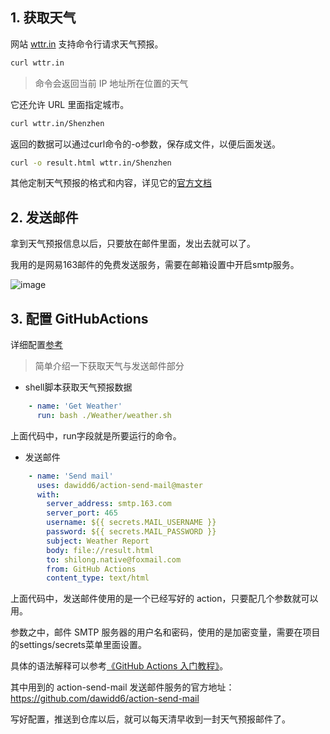 ## 1. 获取天气

网站 [wttr.in](https://wttr.in/) 支持命令行请求天气预报。

``` bash
curl wttr.in
```
> 命令会返回当前 IP 地址所在位置的天气

它还允许 URL 里面指定城市。

``` bash
curl wttr.in/Shenzhen
```

返回的数据可以通过curl命令的-o参数，保存成文件，以便后面发送。

``` bash
curl -o result.html wttr.in/Shenzhen
```

其他定制天气预报的格式和内容，详见它的[官方文档](https://github.com/chubin/wttr.in)

## 2. 发送邮件

拿到天气预报信息以后，只要放在邮件里面，发出去就可以了。

我用的是网易163邮件的免费发送服务，需要在邮箱设置中开启smtp服务。

![image](https://user-images.githubusercontent.com/26021085/191640816-0c0efede-d746-423a-aa3e-d0523363e0f8.png)

## 3. 配置 GitHubActions

详细配置[参考](https://github.com/EchoHeim/GithubAction/blob/master/.github/workflows/weather_bot.yml)

> 简单介绍一下获取天气与发送邮件部分

- shell脚本获取天气预报数据

``` yaml
    - name: 'Get Weather'
      run: bash ./Weather/weather.sh
```

上面代码中，run字段就是所要运行的命令。

- 发送邮件

``` yaml
    - name: 'Send mail'
      uses: dawidd6/action-send-mail@master
      with:
        server_address: smtp.163.com
        server_port: 465
        username: ${{ secrets.MAIL_USERNAME }}
        password: ${{ secrets.MAIL_PASSWORD }}
        subject: Weather Report
        body: file://result.html
        to: shilong.native@foxmail.com
        from: GitHub Actions
        content_type: text/html
```

上面代码中，发送邮件使用的是一个已经写好的 action，只要配几个参数就可以用。

参数之中，邮件 SMTP 服务器的用户名和密码，使用的是加密变量，需要在项目的settings/secrets菜单里面设置。

具体的语法解释可以参考[《GitHub Actions 入门教程》](https://github.com/EchoHeim/GithubAction/blob/master/GithubActions/README.md)。

其中用到的 action-send-mail 发送邮件服务的官方地址：<https://github.com/dawidd6/action-send-mail>

写好配置，推送到仓库以后，就可以每天清早收到一封天气预报邮件了。
